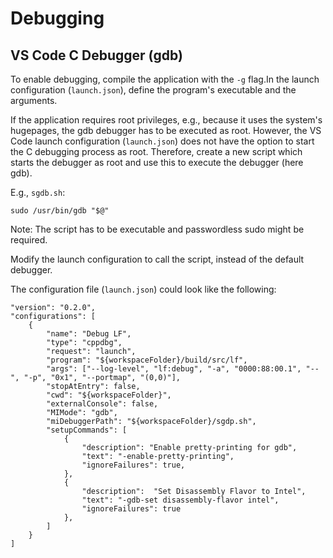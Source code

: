 # Debugging

## VS Code C Debugger (gdb)

To enable debugging, compile the application with the `-g` flag.In the launch configuration (`launch.json`), define the program's executable and the arguments.

If the application requires root privileges, e.g., because it uses the system's hugepages, the gdb debugger has to be executed as root. However, the VS Code launch configuration (`launch.json`) does not have the option to start the C debugging process as root. Therefore, create a new script which starts the debugger as root and use this to execute the debugger (here gdb).

E.g., `sgdb.sh`:

```
sudo /usr/bin/gdb "$@"
```

Note: The script has to be executable and passwordless sudo might be required.

Modify the launch configuration to call the script, instead of the default debugger.

The configuration file (`launch.json`) could look like the following:

```
"version": "0.2.0",
"configurations": [
    {
        "name": "Debug LF",
        "type": "cppdbg",
        "request": "launch",
        "program": "${workspaceFolder}/build/src/lf",
        "args": ["--log-level", "lf:debug", "-a", "0000:88:00.1", "--", "-p", "0x1", "--portmap", "(0,0)"],
        "stopAtEntry": false,
        "cwd": "${workspaceFolder}",
        "externalConsole": false,
        "MIMode": "gdb",
        "miDebuggerPath": "${workspaceFolder}/sgdp.sh",
        "setupCommands": [
            {
                "description": "Enable pretty-printing for gdb",
                "text": "-enable-pretty-printing",
                "ignoreFailures": true,
            },
            {
                "description":  "Set Disassembly Flavor to Intel",
                "text": "-gdb-set disassembly-flavor intel",
                "ignoreFailures": true
            },
        ]
    }
]
```
